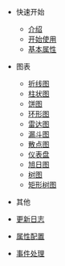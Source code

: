 <!-- 侧边栏 -->

- 快速开始
  - [介绍](base-quickstart.md)
  - [开始使用](base-usage.md)
  - [基本属性](base-options.md)

- 图表
  - [折线图](chart-line.md)
  - [柱状图](chart-bar.md)
  - [饼图](chart-pie.md)
  - [环形图](chart-donut.md)
  - [雷达图](chart-radar.md)
  - [漏斗图](chart-funnel.md)
  - [散点图](chart-scatter.md)
  - [仪表盘](chart-gauge.md)
  - [旭日图](chart-sunburst.md)
  - [树图](chart-tree.md)
  - [矩形树图](chart-treemap.md)

- 其他
 - [更新日志](change-log.md)
 - [属性配置](setting-demo.md)
 - [事件处理](event-demo.md)
